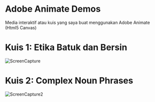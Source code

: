 # Adobe Animate Demos
Media interaktif atau kuis yang saya buat menggunakan Adobe Animate (Html5 Canvas)

# Kuis 1: Etika Batuk dan Bersin
![ScreenCapture](https://user-images.githubusercontent.com/55121946/211489906-a2313262-b00b-4ef2-8436-4e7823268066.PNG)

# Kuis 2: Complex Noun Phrases
![ScreenCapture2](https://user-images.githubusercontent.com/55121946/211490975-1c68025f-11bb-4650-8f8e-edd558d3f630.PNG)
